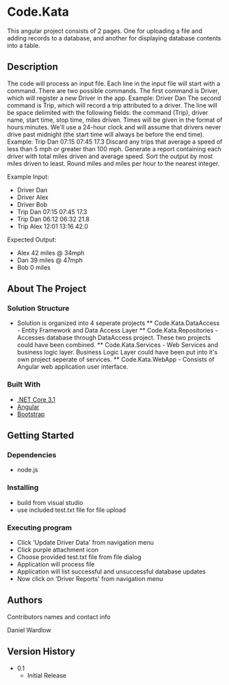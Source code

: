 # Code.Kata

This angular project consists of 2 pages.  One for uploading a file and adding records to a database, and another for displaying database contents into a table.

## Description

The code will process an input file.
Each line in the input file will start with a command. There are two possible commands.
The first command is Driver, which will register a new Driver in the app. Example: Driver
Dan The second command is Trip, which will record a trip attributed to a driver. The line
will be space delimited with the following fields: the command (Trip), driver name, start
time, stop time, miles driven. Times will be given in the format of hours:minutes. We'll
use a 24-hour clock and will assume that drivers never drive past midnight (the start
time will always be before the end time). Example: Trip Dan 07:15 07:45 17.3 Discard any
trips that average a speed of less than 5 mph or greater than 100 mph. Generate a
report containing each driver with total miles driven and average speed. Sort the output
by most miles driven to least. Round miles and miles per hour to the nearest integer.

Example Input:
* Driver Dan
* Driver Alex
* Driver Bob
* Trip Dan 07:15 07:45 17.3
* Trip Dan 06:12 06:32 21.8
* Trip Alex 12:01 13:16 42.0

Expected Output:
* Alex 42 miles @ 34mph
* Dan 39 miles @ 47mph
* Bob 0 miles

## About The Project

### Solution Structure
* Solution is organized into 4 seperate projects
** Code.Kata.DataAccess - Entity Framework and Data Access Layer
** Code.Kata.Repositories - Accesses database through DataAccess project.  These two projects could have been combined.
** Code.Kata.Services - Web Services and business logic layer.  Business Logic Layer could have been put into it's own project seperate of services.
** Code.Kata.WebApp - Consists of Angular web application user interface.

### Built With

* [.NET Core 3.1](https://dotnet.microsoft.com/download)
* [Angular](https://angular.io)
* [Bootstrap](https://getbootstrap.com)


## Getting Started

### Dependencies

* node.js

### Installing

* build from visual studio
* use included test.txt file for file upload

### Executing program

* Click 'Update Driver Data' from navigation menu
* Click purple attachment icon
* Choose provided test.txt file from file dialog
* Application will process file
* Application will list successful and unsuccessful database updates
* Now click on 'Driver Reports' from navigation menu

## Authors

Contributors names and contact info

Daniel Wardlow

## Version History

* 0.1
    * Initial Release
